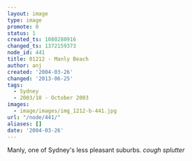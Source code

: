 ```yaml
---
layout: image
type: image
promote: 0
status: 1
created_ts: 1080280916
changed_ts: 1372159373
node_id: 441
title: 01212 - Manly Beach
author: anj
created: '2004-03-26'
changed: '2013-06-25'
tags:
  - Sydney
  - 2003/10 - October 2003
images:
  - image/images/img_1212-b-441.jpg
url: "/node/441/"
aliases: []
date: '2004-03-26'
---
```

Manly, one of Sydney's less pleasant suburbs. *cough* *splutter*
